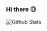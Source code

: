 ### Hi there 🙃
<img alt='Github Stats' src='https://github-readme-stats.vercel.app/api?username=ssal-man&hide=stars,issues&show_icons=true&theme=cobalt'/>
